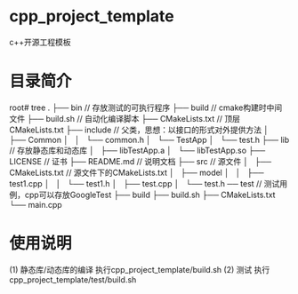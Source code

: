 # cpp_project_template
c++开源工程模板
   
# 目录简介   
root# tree
.
├── bin                       // 存放测试的可执行程序
├── build                     // cmake构建时中间文件
├── build.sh                  // 自动化编译脚本
├── CMakeLists.txt            // 顶层CMakeLists.txt
├── include                   // 父类，思想：以接口的形式对外提供方法
│   ├── Common
│   │   └── common.h
│   └── TestApp
│       └── test.h
├── lib                       // 存放静态库和动态库
│   ├── libTestApp.a
│   └── libTestApp.so
├── LICENSE                   // 证书
├── README.md                 // 说明文档
├── src                       // 源文件
│   ├── CMakeLists.txt        // 源文件下的CMakeLists.txt
│   ├── model
│   │   ├── test1.cpp
│   │   └── test1.h
│   ├── test.cpp
│   └── test.h
── test                       // 测试用例，cpp可以存放GoogleTest
    ├── build
    ├── build.sh
    ├── CMakeLists.txt
    └── main.cpp
   
# 使用说明   
(1) 静态库/动态库的编译
执行cpp_project_template/build.sh
(2) 测试
执行cpp_project_template/test/build.sh